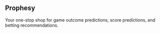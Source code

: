 ## Prophesy
Your one-stop shop for game outcome predictions, score predictions, and betting recommendations.
